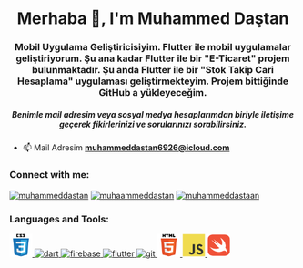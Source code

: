 <h1 align="center">Merhaba 👋, I'm Muhammed Daştan</h1>
<h3 align="center">Mobil Uygulama Geliştiricisiyim. Flutter ile mobil uygulamalar geliştiriyorum. Şu ana kadar Flutter ile bir "E-Ticaret" projem bulunmaktadır. Şu anda Flutter ile bir "Stok Takip Cari Hesaplama" uygulaması geliştirmekteyim. Projem bittiğinde GitHub a yükleyeceğim.</h3>
<h5 align="center">Benimle mail adresim veya sosyal medya hesaplarımdan biriyle iletişime geçerek fikirlerinizi ve sorularınızı sorabilirsiniz.  </h5>

- 📫 Mail Adresim **muhammeddastan6926@icloud.com**

<h3 align="left">Connect with me:</h3>
<p align="left">
<a href="https://linkedin.com/in/muhammeddastan" target="blank"><img align="center" src="https://raw.githubusercontent.com/rahuldkjain/github-profile-readme-generator/master/src/images/icons/Social/linked-in-alt.svg" alt="muhammeddastan" height="30" width="40" /></a>
<a href="https://fb.com/muhaammeddastan" target="blank"><img align="center" src="https://raw.githubusercontent.com/rahuldkjain/github-profile-readme-generator/master/src/images/icons/Social/facebook.svg" alt="muhaammeddastan" height="30" width="40" /></a>
<a href="https://instagram.com/muhammeddastaan" target="blank"><img align="center" src="https://raw.githubusercontent.com/rahuldkjain/github-profile-readme-generator/master/src/images/icons/Social/instagram.svg" alt="muhammeddastaan" height="30" width="40" /></a>
</p>

<h3 align="left">Languages and Tools:</h3>
<p align="left"> <a href="https://www.w3schools.com/css/" target="_blank" rel="noreferrer"> <img src="https://raw.githubusercontent.com/devicons/devicon/master/icons/css3/css3-original-wordmark.svg" alt="css3" width="40" height="40"/> </a> <a href="https://dart.dev" target="_blank" rel="noreferrer"> <img src="https://www.vectorlogo.zone/logos/dartlang/dartlang-icon.svg" alt="dart" width="40" height="40"/> </a> <a href="https://firebase.google.com/" target="_blank" rel="noreferrer"> <img src="https://www.vectorlogo.zone/logos/firebase/firebase-icon.svg" alt="firebase" width="40" height="40"/> </a> <a href="https://flutter.dev" target="_blank" rel="noreferrer"> <img src="https://www.vectorlogo.zone/logos/flutterio/flutterio-icon.svg" alt="flutter" width="40" height="40"/> </a> <a href="https://git-scm.com/" target="_blank" rel="noreferrer"> <img src="https://www.vectorlogo.zone/logos/git-scm/git-scm-icon.svg" alt="git" width="40" height="40"/> </a> <a href="https://www.w3.org/html/" target="_blank" rel="noreferrer"> <img src="https://raw.githubusercontent.com/devicons/devicon/master/icons/html5/html5-original-wordmark.svg" alt="html5" width="40" height="40"/> </a> <a href="https://developer.mozilla.org/en-US/docs/Web/JavaScript" target="_blank" rel="noreferrer"> <img src="https://raw.githubusercontent.com/devicons/devicon/master/icons/javascript/javascript-original.svg" alt="javascript" width="40" height="40"/> </a> <a href="https://developer.apple.com/swift/" target="_blank" rel="noreferrer"> <img src="https://raw.githubusercontent.com/devicons/devicon/master/icons/swift/swift-original.svg" alt="swift" width="40" height="40"/> </a> </p>
